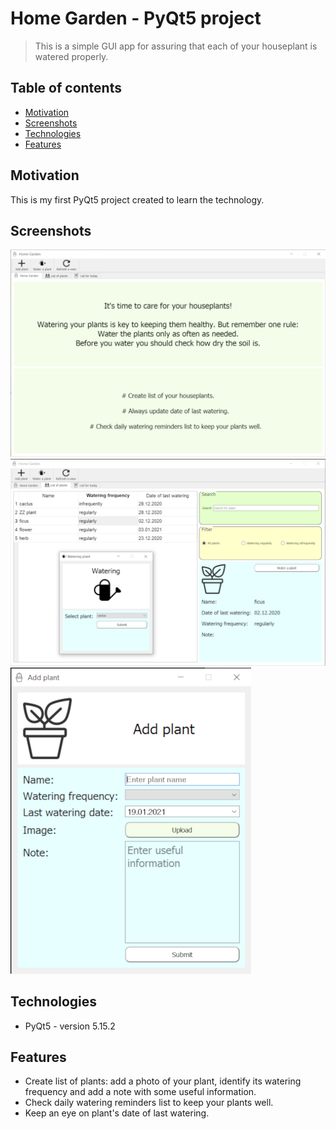 # Home Garden - PyQt5 project
> This is a simple GUI app for assuring that each of your houseplant is watered properly.
## Table of contents
* [Motivation](#motivation)
* [Screenshots](#screenshots)
* [Technologies](#technologies)
* [Features](#features)

## Motivation
This is my first PyQt5 project created to learn the technology.

## Screenshots
![Example screenshot](./imgs_github/img_1.png)
![Example screenshot](./imgs_github/img_2.png)
![Example screenshot](./imgs_github/img_3.png)

## Technologies
* PyQt5 - version 5.15.2

## Features
* Create list of plants: add a photo of your plant, identify its watering frequency and add a note with some useful information.
* Check daily watering reminders list to keep your plants well.
* Keep an eye on plant's date of last watering.